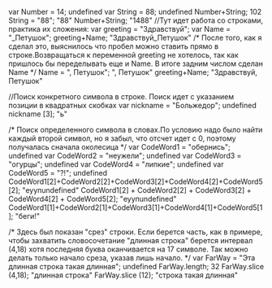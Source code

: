 var Number = 14;
undefined
var String = 88;
undefined
Number+String;
102
String = "88";
"88"
Number+String;
"1488"
//Тут идет работа со строками, практика их сложения:
var greeting = "Здравствуй";
var Name = "_Петушок";
greeting+Name;
"Здравствуй_Петушок"
/* После того, как я сделал это, выяснилось что пробел можно ставить прямо в строке.Возвращаться к переменной greeting не хотелось, так как пришлось бы переделывать еще и Name. В итоге задним числом сделан Name */
Name = ", Петушок";
", Петушок"
greeting+Name;
"Здравствуй, Петушок"

//Поиск конкретного символа в строке. Поиск идет с указанием позиции в квадратных скобках
var nickname = "Больжедор";
undefined
nickname [3];
"ь"

/* Поиск определенного символа в словах.По условию надо было найти каждый второй символ, но я забыл, что отсчет идет с 0, поэтому получалась сначала околесица */
var CodeWord1 = "обернись";
undefined
var CodeWord2 = "неужели";
undefined
var CodeWord3 = "огурцы";
undefined
var CodeWord4 = "липкие";
undefined
var CodeWord5 = "?!";
undefined
CodeWord1[2]+CodeWord2[2]+CodeWord3[2]+CodeWord4[2]+CodeWord5[2];
"еуупundefined"
CodeWord1[2] + CodeWord2[2] + CodeWord3[2] + CodeWord4[2] + CodeWord5[2];
"еуупundefined"
CodeWord1[1]+CodeWord2[1]+CodeWord3[1]+CodeWord4[1]+CodeWord5[1];
"беги!"

/* Здесь был показан "срез" строки. Если берется часть, как в примере, чтобы захватить словосочетание "длинная строка" берется интервал (4,18) хотя последняя буква оканчивается на 17 символе. Так можно делать только начало среза, указав лишь начало. */
var FarWay = "Эта длинная строка такая длинная";
undefined
FarWay.length;
32
FarWay.slice (4,18);
"длинная строка"
FarWay.slice (12);
"строка такая длинная"
